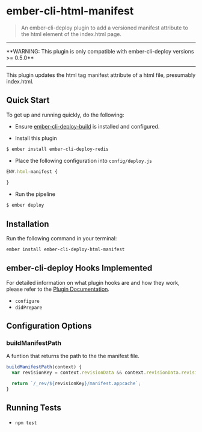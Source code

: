 # ember-cli-html-manifest

> An ember-cli-deploy plugin to add a versioned manifest attribute to the html element of the index.html page.

<hr/>
**WARNING: This plugin is only compatible with ember-cli-deploy versions >= 0.5.0**
<hr/>

This plugin updates the html tag manifest attribute of a html file, presumably index.html.


## Quick Start
To get up and running quickly, do the following:

- Ensure [ember-cli-deploy-build][4] is installed and configured.

- Install this plugin

```bash
$ ember install ember-cli-deploy-redis
```

- Place the following configuration into `config/deploy.js`

```javascript
ENV.html-manifest {
  
}
```

- Run the pipeline

```bash
$ ember deploy
```

## Installation
Run the following command in your terminal:

```bash
ember install ember-cli-deploy-html-manifest
```

## ember-cli-deploy Hooks Implemented

For detailed information on what plugin hooks are and how they work, please refer to the [Plugin Documentation][2].

- `configure`
- `didPrepare`

## Configuration Options


### buildManifestPath

  A funtion that returns the path to the the manifest file.

  ```javascript
  buildManifestPath(context) {
    var revisionKey = context.revisionData && context.revisionData.revisionKey;

    return `/_rev/${revisionKey}/manifest.appcache`;
  }
  ```

## Running Tests

- `npm test`

[2]: http://ember-cli.github.io/ember-cli-deploy/plugins "Plugin Documentation"
[4]: https://github.com/ember-cli-deploy/ember-cli-deploy-build "ember-cli-deploy-build"
